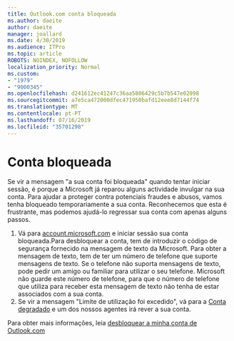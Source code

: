 ```yaml
---
title: Outlook.com conta bloqueada
ms.author: daeite
author: daeite
manager: joallard
ms.date: 4/30/2019
ms.audience: ITPro
ms.topic: article
ROBOTS: NOINDEX, NOFOLLOW
localization_priority: Normal
ms.custom:
- "1979"
- "9000345"
ms.openlocfilehash: d241612ec41247c36aa5806429c5b7b547e02098
ms.sourcegitcommit: a7e5ca472000dfec471950bafd12eee8d7144f74
ms.translationtype: MT
ms.contentlocale: pt-PT
ms.lasthandoff: 07/16/2019
ms.locfileid: "35701298"
---
```

# <a name="account-locked"></a>Conta bloqueada

Se vir a mensagem "a sua conta foi bloqueada" quando tentar iniciar sessão, é porque a Microsoft já reparou alguns actividade invulgar na sua conta. Para ajudar a proteger contra potenciais fraudes e abusos, vamos tenha bloqueado temporariamente a sua conta. Reconhecemos que esta é frustrante, mas podemos ajudá-lo regressar sua conta com apenas alguns passos.

1. Vá para [account.microsoft.com](https://go.microsoft.com/fwlink/?linkid=2090484) e iniciar sessão sua conta bloqueada.Para desbloquear a conta, tem de introduzir o código de segurança fornecido na mensagem de texto da Microsoft. Para obter a mensagem de texto, tem de ter um número de telefone que suporte mensagens de texto. Se o telefone não suporta mensagens de texto, pode pedir um amigo ou familiar para utilizar o seu telefone. Microsoft não guarde este número de telefone, para que o número de telefone que utiliza para receber esta mensagem de texto não tenha de estar associados com a sua conta.
2. Se vir a mensagem "Limite de utilização foi excedido", vá para a [Conta degradado](https://go.microsoft.com/fwlink/?linkid=2090483) e um dos nossos agentes irá rever a sua conta.

Para obter mais informações, leia [desbloquear a minha conta de Outlook.com](https://support.office.com/article/f4ad2701-d166-4d8b-8a6a-9af2a1f8a4c4?wt.mc_id=Office_Outlook_com_Alchemy) 
